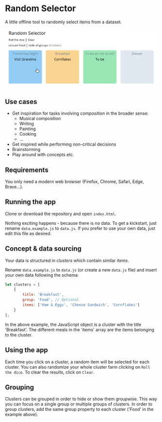 # Random Selector

A little offline tool to randomly select items from a dataset.

![Screenshot](resources/screenshot.png)

## Use cases

-   Get inspiration for tasks involving _composition_ in the broader sense:
    -   Musical composition
    -   Writing
    -   Painting
    -   Cooking
    -   ...
-   Get inspired while performing non-critical decisions
-   Brainstorming
-   Play around with concepts etc.

## Requirements

You only need a modern web browser (Firefox, Chrome, Safari, Edge, Brave...).

## Running the app

Clone or download the repository and open `index.html`.

Nothing exciting happens - because there is no data. To get a kickstart, just rename `data.example.js` to `data.js`. If you prefer to use your own data, just edit this file as desired.

## Concept & data sourcing

Your data is structured in _clusters_ which contain similar _items_.

Rename `data.example.js` to `data.js` (or create a new `data.js` file) and insert your own data following the schema:

```js
let clusters = [
    {
        title: 'Breakfast',
        group: 'Food', // Optional
        items: ['Ham & Eggs', 'Cheese Sandwich', 'Cornflakes']
    }
];
```

In the above example, the JavaScript object is a cluster with the title 'Breakfast'. The different meals in the 'items' array are the items belonging to the cluster.


## Using the app

Each time you click on a cluster, a random item will be selected for each cluster. You can also randomize your whole cluster farm clicking on `Roll the dice`. To clear the results, click on `Clear`.

## Grouping

Clusters can be grouped in order to hide or show them groupwise. This way you can focus on a single group or multiple groups of clusters. In order to group clusters, add the same group property to each cluster ('Food' in the example above).
